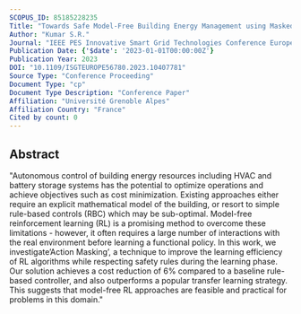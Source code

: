 ```yaml
---
SCOPUS_ID: 85185228235
Title: "Towards Safe Model-Free Building Energy Management using Masked Reinforcement Learning"
Author: "Kumar S.R."
Journal: "IEEE PES Innovative Smart Grid Technologies Conference Europe"
Publication Date: {'$date': '2023-01-01T00:00:00Z'}
Publication Year: 2023
DOI: "10.1109/ISGTEUROPE56780.2023.10407781"
Source Type: "Conference Proceeding"
Document Type: "cp"
Document Type Description: "Conference Paper"
Affiliation: "Université Grenoble Alpes"
Affiliation Country: "France"
Cited by count: 0
---
```


## Abstract
"Autonomous control of building energy resources including HVAC and battery storage systems has the potential to optimize operations and achieve objectives such as cost minimization. Existing approaches either require an explicit mathematical model of the building, or resort to simple rule-based controls (RBC) which may be sub-optimal. Model-free reinforcement learning (RL) is a promising method to overcome these limitations - however, it often requires a large number of interactions with the real environment before learning a functional policy. In this work, we investigate’Action Masking’, a technique to improve the learning efficiency of RL algorithms while respecting safety rules during the learning phase. Our solution achieves a cost reduction of 6% compared to a baseline rule-based controller, and also outperforms a popular transfer learning strategy. This suggests that model-free RL approaches are feasible and practical for problems in this domain."
